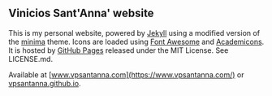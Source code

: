 ## Vinicios Sant'Anna' website

This is my personal website, powered by [Jekyll](http://jekyllrb.com/) using a modified version of the <a href="https://github.com/jekyll/minima">minima</a> theme. Icons are loaded using <a href="http://fontawesome.io/">Font Awesome</a> and <a href="http://jpswalsh.github.io/academicons/">Academicons</a>. It is hosted by [GitHub Pages](https://pages.github.com/) released under the MIT License. See LICENSE.md.

Available at [www.vpsantanna.com](https://www.vpsantanna.com/) or [vpsantanna.github.io](http://vpsantanna.github.io/).
